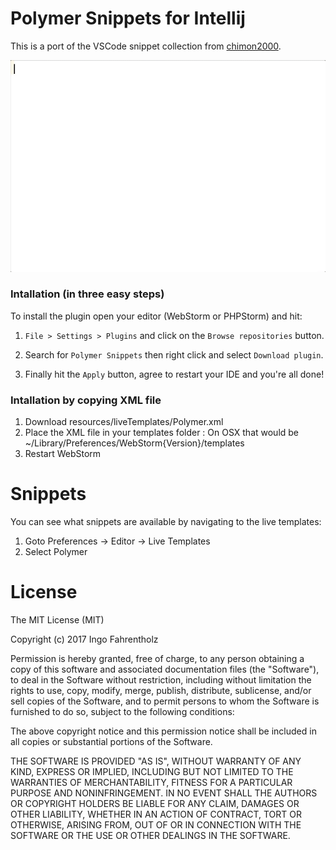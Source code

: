 # Polymer Snippets for Intellij

This is a port of the VSCode snippet collection from [chimon2000](https://github.com/chimon2000/vscode-polymer-snippets).

![Usage in Webstorm](animation.gif)


### Intallation (in three easy steps)

To install the plugin open your editor (WebStorm or PHPStorm) and hit:

1) `File > Settings > Plugins` and click on the `Browse repositories` button.

2) Search for `Polymer Snippets` then right click and select `Download plugin`.

3) Finally hit the `Apply` button, agree to restart your IDE and you're all done!


### Intallation by copying XML file

1. Download resources/liveTemplates/Polymer.xml
2. Place the XML file in your templates folder : On OSX that would be ~/Library/Preferences/WebStorm{Version}/templates
3. Restart WebStorm


# Snippets

You can see what snippets are available by navigating to the live templates:
1. Goto Preferences -> Editor -> Live Templates
2. Select Polymer



# License
The MIT License (MIT)

Copyright (c) 2017 Ingo Fahrentholz

Permission is hereby granted, free of charge, to any person obtaining a copy
of this software and associated documentation files (the "Software"), to deal
in the Software without restriction, including without limitation the rights
to use, copy, modify, merge, publish, distribute, sublicense, and/or sell
copies of the Software, and to permit persons to whom the Software is
furnished to do so, subject to the following conditions:

The above copyright notice and this permission notice shall be included in all
copies or substantial portions of the Software.

THE SOFTWARE IS PROVIDED "AS IS", WITHOUT WARRANTY OF ANY KIND, EXPRESS OR
IMPLIED, INCLUDING BUT NOT LIMITED TO THE WARRANTIES OF MERCHANTABILITY,
FITNESS FOR A PARTICULAR PURPOSE AND NONINFRINGEMENT. IN NO EVENT SHALL THE
AUTHORS OR COPYRIGHT HOLDERS BE LIABLE FOR ANY CLAIM, DAMAGES OR OTHER
LIABILITY, WHETHER IN AN ACTION OF CONTRACT, TORT OR OTHERWISE, ARISING FROM,
OUT OF OR IN CONNECTION WITH THE SOFTWARE OR THE USE OR OTHER DEALINGS IN THE
SOFTWARE.
